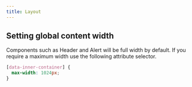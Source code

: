 ```yaml
---
title: Layout
---
```


## Setting global content width

Components such as <gatsby-link to="/components/header">Header</gatsby-link> and <gatsby-link to="/components/alert">Alert</gatsby-link> will be full width by default. If you require a maximum width use the following attribute selector.

```css
[data-inner-container] {
  max-width: 1024px;
}
```
